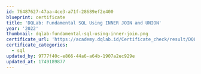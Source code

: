 ```yaml
---
id: 76487627-47aa-4ce3-a71f-28689ef2e400
blueprint: certificate
title: 'DQLab: Fundamental SQL Using INNER JOIN and UNION'
year: '2022'
thumbnail: dqlab-fundamental-sql-using-inner-join.png
certificate_url: 'https://academy.dqlab.id/Certificate_check/result/DQLABSQLT2EDKDAP/NONTRACK'
certificate_categories:
  - sql
updated_by: 9777f40c-e866-44a6-a64b-1907a2ec929e
updated_at: 1749189877
---
```

